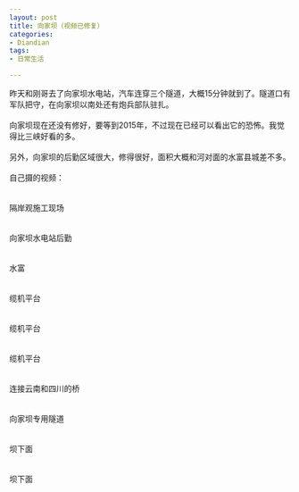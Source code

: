 ```yaml
---
layout: post
title: 向家坝（视频已修复）
categories:
- Diandian
tags:
- 日常生活

---
```

昨天和刚哥去了向家坝水电站，汽车连穿三个隧道，大概15分钟就到了。隧道口有军队把守，在向家坝以南处还有炮兵部队驻扎。
<br />
<br />向家坝现在还没有修好，要等到2015年，不过现在已经可以看出它的恐怖。我觉得比三峡好看的多。
<br />
<br />另外，向家坝的后勤区域很大，修得很好，面积大概和河对面的水富县城差不多。
<br />
<br />自己摄的视频：
<br />
<br />
<br />隔岸观施工现场
<br />
<br />
<br />向家坝水电站后勤
<br />
<br />
<br />水富
<br />
<br />
<br />缆机平台
<br />
<br />
<br />缆机平台
<br />
<br />
<br />缆机平台
<br />
<br />
<br />连接云南和四川的桥
<br />
<br />
<br />向家坝专用隧道
<br />
<br />
<br />坝下面
<br />
<br />
<br />坝下面